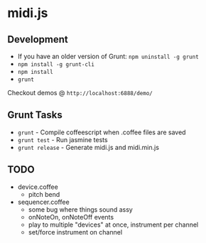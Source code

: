 midi.js
=======

Development
-----------

- If you have an older version of Grunt: `npm uninstall -g grunt`
- `npm install -g grunt-cli`
- `npm install`
- `grunt`

Checkout demos @ `http://localhost:6888/demo/`

Grunt Tasks
-----------

- `grunt` - Compile coffeescript when .coffee files are saved
- `grunt test` - Run jasmine tests
- `grunt release` - Generate midi.js and midi.min.js

TODO
-----------

- device.coffee
  - pitch bend
- sequencer.coffee
  - some bug where things sound assy
  - onNoteOn, onNoteOff events
  - play to multiple "devices" at once, instrument per channel
  - set/force instrument on channel

